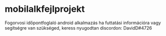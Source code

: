 # mobilalkfejlprojekt
Fogorvosi időpontfoglaló android alkalmazás
ha futtatási információra vagy segítségre van szükséged, keress nyugodtan discordon:
DavidD#4726
